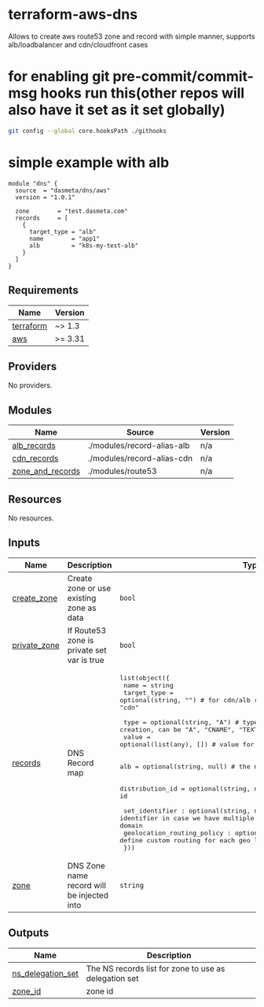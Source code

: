 # terraform-aws-dns
Allows to create aws route53 zone and record with simple manner,
supports alb/loadbalancer and cdn/cloudfront cases

# for enabling git pre-commit/commit-msg hooks run this(other repos will also have it set as it set globally)
```sh
git config --global core.hooksPath ./githooks
```

# simple example with alb
```hcl
module "dns" {
  source  = "dasmeta/dns/aws"
  version = "1.0.1"

  zone        = "test.dasmeta.com"
  records     = [
    {
      target_type = "alb"
      name        = "app1"
      alb         = "k8s-my-test-alb"
    }
  ]
}
```
<!-- BEGINNING OF PRE-COMMIT-TERRAFORM DOCS HOOK -->
## Requirements

| Name | Version |
|------|---------|
| <a name="requirement_terraform"></a> [terraform](#requirement\_terraform) | ~> 1.3 |
| <a name="requirement_aws"></a> [aws](#requirement\_aws) | >= 3.31 |

## Providers

No providers.

## Modules

| Name | Source | Version |
|------|--------|---------|
| <a name="module_alb_records"></a> [alb\_records](#module\_alb\_records) | ./modules/record-alias-alb | n/a |
| <a name="module_cdn_records"></a> [cdn\_records](#module\_cdn\_records) | ./modules/record-alias-cdn | n/a |
| <a name="module_zone_and_records"></a> [zone\_and\_records](#module\_zone\_and\_records) | ./modules/route53 | n/a |

## Resources

No resources.

## Inputs

| Name | Description | Type | Default | Required |
|------|-------------|------|---------|:--------:|
| <a name="input_create_zone"></a> [create\_zone](#input\_create\_zone) | Create zone or use existing zone as data | `bool` | `false` | no |
| <a name="input_private_zone"></a> [private\_zone](#input\_private\_zone) | If Route53 zone is private set var is true | `bool` | `false` | no |
| <a name="input_records"></a> [records](#input\_records) | DNS Record map | <pre>list(object({<br>    name        = string<br>    target_type = optional(string, "") # for cdn/alb record easy creation can be "alb", "cdn"<br><br>    type  = optional(string, "A")   # type for standard records creation, can be "A", "CNAME", "TEXT", and etc<br>    value = optional(list(any), []) # value for standard records creation<br><br>    alb = optional(string, null) # the name of loadbalancer<br><br>    distribution_id = optional(string, null) # cloudfront distribution id<br><br>    set_identifier : optional(string, null)        # for setting custom identifier in case we have multiple records(geo routing) for same domain<br>    geolocation_routing_policy : optional(any, {}) # use to define custom routing for each geo location<br>  }))</pre> | `[]` | no |
| <a name="input_zone"></a> [zone](#input\_zone) | DNS Zone name record will be injected into | `string` | n/a | yes |

## Outputs

| Name | Description |
|------|-------------|
| <a name="output_ns_delegation_set"></a> [ns\_delegation\_set](#output\_ns\_delegation\_set) | The NS records list for zone to use as delegation set |
| <a name="output_zone_id"></a> [zone\_id](#output\_zone\_id) | zone id |
<!-- END OF PRE-COMMIT-TERRAFORM DOCS HOOK -->
